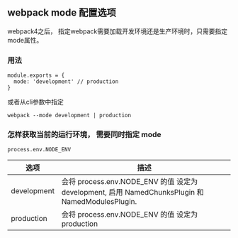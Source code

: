 ## webpack mode 配置选项

  webpack4之后， 指定webpack需要加载开发环境还是生产环境时，只需要指定mode属性。

  ### 用法

    module.exports = {
      mode: 'development' // production
    }

  或者从cli参数中指定

    webpack --mode development | production

  
  ### 怎样获取当前的运行环境， 需要同时指定 mode

    process.env.NODE_ENV

  | 选项 | 描述 |
  | --- | --- |
  | development| 会将 process.env.NODE_ENV 的值 设定为 development, 启用 NamedChunksPlugin 和 NamedModulesPlugin. |
  | production | 会将 process.env.NODE_ENV 的值 设定为 production |